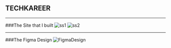 ## TECHKAREER

---

###The Site that I built
![ss1](/MySite.png)
![ss2](/MySite2.png)

---

###The Figma Design
![FigmaDesign](/FigmaDesign.png)
